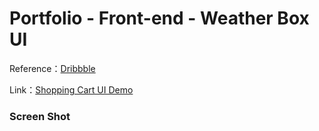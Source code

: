 # Portfolio - Front-end - Weather Box UI

Reference：[Dribbble](https://dribbble.com/tags/shopping_cart)

Link：[Shopping Cart UI Demo](https://maydayxi.github.io/Shopping-Cart-UI/)

### Screen Shot

